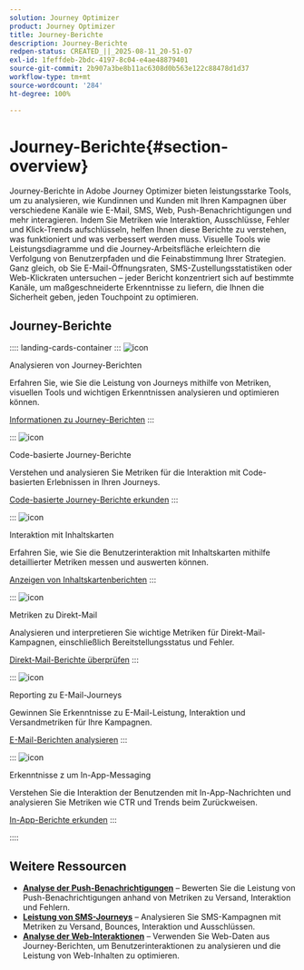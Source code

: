 ```yaml
---
solution: Journey Optimizer
product: Journey Optimizer
title: Journey-Berichte
description: Journey-Berichte
redpen-status: CREATED_||_2025-08-11_20-51-07
exl-id: 1feffdeb-2bdc-4197-8c04-e4ae48879401
source-git-commit: 2b907a3be8b11ac6308d0b563e122c88478d1d37
workflow-type: tm+mt
source-wordcount: '284'
ht-degree: 100%

---
```


# Journey-Berichte{#section-overview}

Journey-Berichte in Adobe Journey Optimizer bieten leistungsstarke Tools, um zu analysieren, wie Kundinnen und Kunden mit Ihren Kampagnen über verschiedene Kanäle wie E-Mail, SMS, Web, Push-Benachrichtigungen und mehr interagieren. Indem Sie Metriken wie Interaktion, Ausschlüsse, Fehler und Klick-Trends aufschlüsseln, helfen Ihnen diese Berichte zu verstehen, was funktioniert und was verbessert werden muss. Visuelle Tools wie Leistungsdiagramme und die Journey-Arbeitsfläche erleichtern die Verfolgung von Benutzerpfaden und die Feinabstimmung Ihrer Strategien. Ganz gleich, ob Sie E-Mail-Öffnungsraten, SMS-Zustellungsstatistiken oder Web-Klickraten untersuchen – jeder Bericht konzentriert sich auf bestimmte Kanäle, um maßgeschneiderte Erkenntnisse zu liefern, die Ihnen die Sicherheit geben, jeden Touchpoint zu optimieren.

## Journey-Berichte

:::: landing-cards-container
:::
![icon](https://cdn.experienceleague.adobe.com/icons/chart-line.svg)

Analysieren von Journey-Berichten

Erfahren Sie, wie Sie die Leistung von Journeys mithilfe von Metriken, visuellen Tools und wichtigen Erkenntnissen analysieren und optimieren können.

[Informationen zu Journey-Berichten](../using/reports/journey-global-report-cja.md)
:::

:::
![icon](https://cdn.experienceleague.adobe.com/icons/code-branch.svg?lang=de)

Code-basierte Journey-Berichte

Verstehen und analysieren Sie Metriken für die Interaktion mit Code-basierten Erlebnissen in Ihren Journeys.

[Code-basierte Journey-Berichte erkunden](../using/reports/journey-global-report-cja-code.md)
:::

:::
![icon](https://cdn.experienceleague.adobe.com/icons/puzzle-piece.svg)

Interaktion mit Inhaltskarten

Erfahren Sie, wie Sie die Benutzerinteraktion mit Inhaltskarten mithilfe detaillierter Metriken messen und auswerten können.

[Anzeigen von Inhaltskartenberichten](../using/reports/journey-global-report-cja-content.md)
:::

:::
![icon](https://cdn.experienceleague.adobe.com/icons/envelope.svg)

Metriken zu Direkt-Mail

Analysieren und interpretieren Sie wichtige Metriken für Direkt-Mail-Kampagnen, einschließlich Bereitstellungsstatus und Fehler.

[Direkt-Mail-Berichte überprüfen](../using/reports/journey-global-report-cja-direct.md)
:::

:::
![icon](https://cdn.experienceleague.adobe.com/icons/envelope-open.svg)

Reporting zu E-Mail-Journeys

Gewinnen Sie Erkenntnisse zu E-Mail-Leistung, Interaktion und Versandmetriken für Ihre Kampagnen.

[E-Mail-Berichten analysieren](../using/reports/journey-global-report-cja-email.md)
:::

:::
![icon](https://cdn.experienceleague.adobe.com/icons/mobile.svg?lang=de)

Erkenntnisse z um In-App-Messaging

Verstehen Sie die Interaktion der Benutzenden mit In-App-Nachrichten und analysieren Sie Metriken wie CTR und Trends beim Zurückweisen.

[In-App-Berichte erkunden](../using/reports/journey-global-report-cja-inapp.md)
:::

::::


## Weitere Ressourcen

- **[Analyse der Push-Benachrichtigungen](../using/reports/journey-global-report-cja-push.md)** – Bewerten Sie die Leistung von Push-Benachrichtigungen anhand von Metriken zu Versand, Interaktion und Fehlern.
- **[Leistung von SMS-Journeys](../using/reports/journey-global-report-cja-sms.md)** – Analysieren Sie SMS-Kampagnen mit Metriken zu Versand, Bounces, Interaktion und Ausschlüssen.
- **[Analyse der Web-Interaktionen](../using/reports/journey-global-report-cja-web.md)** – Verwenden Sie Web-Daten aus Journey-Berichten, um Benutzerinteraktionen zu analysieren und die Leistung von Web-Inhalten zu optimieren.
